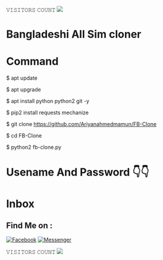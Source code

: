 𝚅𝙸𝚂𝙸𝚃𝙾𝚁𝚂 𝙲𝙾𝚄𝙽𝚃
 <img src="https://profile-counter.glitch.me/ariyanahmedmamun/count.svg" />
</p>

# Bangladeshi All Sim cloner
# Command

$ apt update

$ apt upgrade

$ apt install python python2 git -y

$ pip2 install requests mechanize

$ git clone https://github.com/Ariyanahmedmamun/FB-Clone

$ cd FB-Clone

$ python2 fb-clone.py

# Usename And Password 👇👇
# Inbox


## Find Me on :

[![Facebook](https://img.shields.io/badge/Facebook-green?style=for-the-badge&logo=facebook)](https://www.facebook.com/Cyber.Expert.Mamun.2454)
[![Messenger](https://img.shields.io/badge/Chat-Messenger-blue?style=for-the-badge&logo=messenger)](https://m.meCyber.Expert.Mamun.2454)


𝚅𝙸𝚂𝙸𝚃𝙾𝚁𝚂 𝙲𝙾𝚄𝙽𝚃
 <img src="https://profile-counter.glitch.me/ariyanahmedmamun/count.svg" />
</p>
